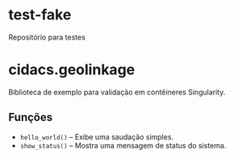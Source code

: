 # test-fake
Repositório para testes


# cidacs.geolinkage

Biblioteca de exemplo para validação em contêineres Singularity.

## Funções

- `hello_world()` – Exibe uma saudação simples.
- `show_status()` – Mostra uma mensagem de status do sistema.
